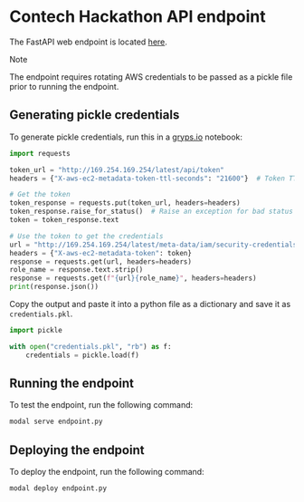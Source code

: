 # Contech Hackathon API endpoint
The FastAPI web endpoint is located [here](https://ajay-bhargava--contech-hackathon-real.modal.run).

> [!NOTE] 
> The endpoint requires rotating AWS credentials to be passed as a pickle file prior to running the endpoint. 

## Generating pickle credentials

To generate pickle credentials, run this in a [gryps.io](grpys.io) notebook:

```python
import requests

token_url = "http://169.254.169.254/latest/api/token"
headers = {"X-aws-ec2-metadata-token-ttl-seconds": "21600"}  # Token TTL (6 hours)

# Get the token
token_response = requests.put(token_url, headers=headers)
token_response.raise_for_status()  # Raise an exception for bad status codes
token = token_response.text

# Use the token to get the credentials
url = "http://169.254.169.254/latest/meta-data/iam/security-credentials/"
headers = {"X-aws-ec2-metadata-token": token}
response = requests.get(url, headers=headers)
role_name = response.text.strip()
response = requests.get(f"{url}{role_name}", headers=headers)
print(response.json())
```

Copy the output and paste it into a python file as a dictionary and save it as `credentials.pkl`.

```python
import pickle

with open("credentials.pkl", "rb") as f:
    credentials = pickle.load(f)
```

## Running the endpoint

To test the endpoint, run the following command:

```bash
modal serve endpoint.py
```

## Deploying the endpoint

To deploy the endpoint, run the following command:

```bash
modal deploy endpoint.py
```
